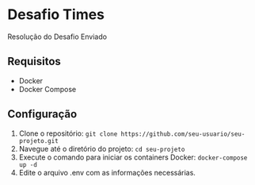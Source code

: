 # Desafio Times

Resolução do Desafio Enviado

## Requisitos

- Docker
- Docker Compose

## Configuração

1. Clone o repositório: `git clone https://github.com/seu-usuario/seu-projeto.git`
2. Navegue até o diretório do projeto: `cd seu-projeto`
3. Execute o comando para iniciar os containers Docker: `docker-compose up -d`
4. Edite o arquivo .env com as informações necessárias.



